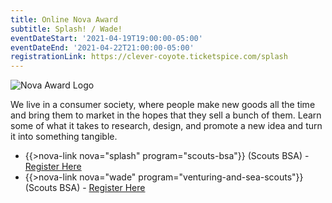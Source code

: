```yaml
---
title: Online Nova Award
subtitle: Splash! / Wade!
eventDateStart: '2021-04-19T19:00:00-05:00'
eventDateEnd: '2021-04-22T21:00:00-05:00'
registrationLink: https://clever-coyote.ticketspice.com/splash
---
```


<div class="W(35%) W(70%)--s M(a)">
<img src="{{@root.rootPath}}nova-lab/images/nova-patch.jpg" alt="Nova Award Logo" class="W(100%)" />
</div>

We live in a consumer society, where people make new goods all the time and bring them to market in the hopes that they sell a bunch of them. Learn some of what it takes to research, design, and promote a new idea and turn it into something tangible.

* {{>nova-link nova="splash" program="scouts-bsa"}} (Scouts BSA) - [Register Here]({{registrationLink}})
* {{>nova-link nova="wade" program="venturing-and-sea-scouts"}} (Scouts BSA) - [Register Here]({{registrationLink}})
